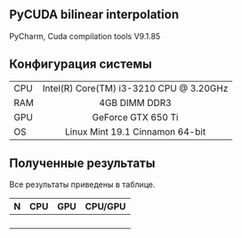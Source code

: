 ## PyCUDA bilinear interpolation


PyCharm, Cuda compilation tools V9.1.85

## Конфигурация системы
|     |       |  
| ------------- |:-------------:|
| CPU    | Intel(R) Core(TM) i3-3210 CPU @ 3.20GHz |
| RAM     | 4GB DIMM DDR3 |
| GPU | GeForce GTX 650 Ti |
| OS | Linux Mint 19.1 Cinnamon 64-bit |

## Полученные результаты


Все результаты приведены в таблице.

|  N |     CPU  | GPU|CPU/GPU|
| ------------- |:-------------:|:-------------:|:-------------:|
|| || |
|| | ||
|| |||
|| |||